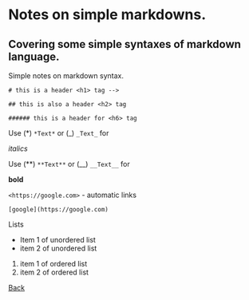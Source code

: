 # Notes on simple markdowns.

## Covering some simple syntaxes of markdown language.

Simple notes on markdown syntax.

`# this is a header <h1> tag -->`

`## this is also a header <h2> tag`

`###### this is a header for <h6> tag`

Use (*) `*Text*` or (_) `_Text_` for

*italics*

Use (**) `**Text**` or (__) `__Text__` for

**bold**

`<https://google.com>` - automatic links

`[google](https://google.com)`

Lists

* Item 1 of unordered list
* item 2 of unordered list

1. item 1 of ordered list
1. item 2 of ordered list

[Back](README.md)
